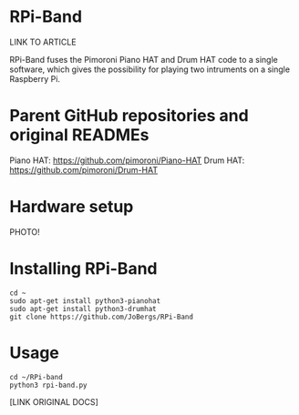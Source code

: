 # RPi-Band

LINK TO ARTICLE

RPi-Band fuses the Pimoroni Piano HAT and Drum HAT code to a single software,
which gives the possibility for playing two intruments on a single Raspberry Pi.

# Parent GitHub repositories and original READMEs 
Piano HAT: https://github.com/pimoroni/Piano-HAT
Drum HAT: https://github.com/pimoroni/Drum-HAT

# Hardware setup
PHOTO!

# Installing RPi-Band

    cd ~
    sudo apt-get install python3-pianohat
    sudo apt-get install python3-drumhat
    git clone https://github.com/JoBergs/RPi-Band


# Usage

    cd ~/RPi-band
    python3 rpi-band.py

[LINK ORIGINAL DOCS]